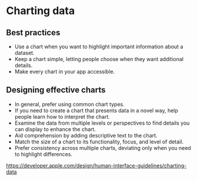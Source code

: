 # Charting data
## Best practices
- Use a chart when you want to highlight important information about a dataset.
- Keep a chart simple, letting people choose when they want additional details.
- Make every chart in your app accessible.

## Designing effective charts
- In general, prefer using common chart types.
- If you need to create a chart that presents data in a novel way, help people learn how to interpret the chart.
- Examine the data from multiple levels or perspectives to find details you can display to enhance the chart.
- Aid comprehension by adding descriptive text to the chart.
- Match the size of a chart to its functionality, focus, and level of detail.
- Prefer consistency across multiple charts, deviating only when you need to highlight differences.

https://developer.apple.com/design/human-interface-guidelines/charting-data
